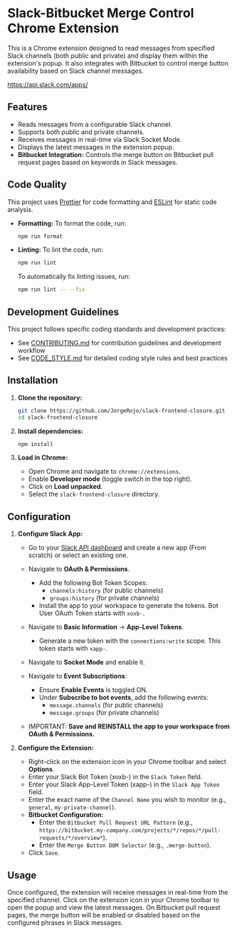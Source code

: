 # Slack-Bitbucket Merge Control Chrome Extension

This is a Chrome extension designed to read messages from specified Slack channels (both public and private) and display them within the extension's popup. It also integrates with Bitbucket to control merge button availability based on Slack channel messages.

<https://api.slack.com/apps/>

## Features

- Reads messages from a configurable Slack channel.
- Supports both public and private channels.
- Receives messages in real-time via Slack Socket Mode.
- Displays the latest messages in the extension popup.
- **Bitbucket Integration:** Controls the merge button on Bitbucket pull request pages based on keywords in Slack messages.

## Code Quality

This project uses [Prettier](https://prettier.io/) for code formatting and [ESLint](https://eslint.org/) for static code analysis.

- **Formatting:**
  To format the code, run:

  ```bash
  npm run format
  ```

- **Linting:**
  To lint the code, run:

  ```bash
  npm run lint
  ```

  To automatically fix linting issues, run:

  ```bash
  npm run lint -- --fix
  ```

## Development Guidelines

This project follows specific coding standards and development practices:

- See [CONTRIBUTING.md](./CONTRIBUTING.md) for contribution guidelines and development workflow
- See [CODE_STYLE.md](./CODE_STYLE.md) for detailed coding style rules and best practices

## Installation

1. **Clone the repository:**

   ```bash
   git clone https://github.com/JorgeRojo/slack-frontend-closure.git
   cd slack-frontend-closure
   ```

2. **Install dependencies:**

   ```bash
   npm install
   ```

3. **Load in Chrome:**
   - Open Chrome and navigate to `chrome://extensions`.
   - Enable **Developer mode** (toggle switch in the top right).
   - Click on **Load unpacked**.
   - Select the `slack-frontend-closure` directory.

## Configuration

1. **Configure Slack App:**
   - Go to your [Slack API dashboard](https://api.slack.com/apps) and create a new app (From scratch) or select an existing one.
   - Navigate to **OAuth & Permissions**.
     - Add the following Bot Token Scopes:
       - `channels:history` (for public channels)
       - `groups:history` (for private channels)
     - Install the app to your workspace to generate the tokens. Bot User OAuth Token starts with `xoxb-`.
   - Navigate to **Basic Information** -> **App-Level Tokens**.
     - Generate a new token with the `connections:write` scope. This token starts with `xapp-`.
   - Navigate to **Socket Mode** and enable it.
   - Navigate to **Event Subscriptions**:
     - Ensure **Enable Events** is toggled ON.
     - Under **Subscribe to bot events**, add the following events:
       - `message.channels` (for public channels)
       - `message.groups` (for private channels)

   - IMPORTANT: **Save and REINSTALL the app to your workspace from OAuth & Permissions.**

2. **Configure the Extension:**
   - Right-click on the extension icon in your Chrome toolbar and select **Options**.
   - Enter your Slack Bot Token (xoxb-) in the `Slack Token` field.
   - Enter your Slack App-Level Token (xapp-) in the `Slack App Token` field.
   - Enter the exact name of the `Channel Name` you wish to monitor (e.g., `general`, `my-private-channel`).
   - **Bitbucket Configuration:**
     - Enter the `Bitbucket Pull Request URL Pattern` (e.g., `https://bitbucket.my-company.com/projects/*/repos/*/pull-requests/*/overview*`).
     - Enter the `Merge Button DOM Selector` (e.g., `.merge-button`).
   - Click `Save`.

## Usage

Once configured, the extension will receive messages in real-time from the specified channel. Click on the extension icon in your Chrome toolbar to open the popup and view the latest messages. On Bitbucket pull request pages, the merge button will be enabled or disabled based on the configured phrases in Slack messages.
